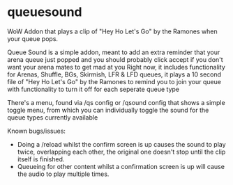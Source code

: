 # queuesound
WoW Addon that plays a clip of "Hey Ho Let's Go" by the Ramones when your queue pops.

Queue Sound is a simple addon, meant to add an extra reminder that your arena queue just popped and you should probably click accept if you don't want your arena mates to get mad at you
Right now, it includes functionality for Arenas, Shuffle, BGs, Skirmish, LFR & LFD queues, it plays a 10 second file of "Hey Ho Let's Go" by the Ramones to remind you to join your queue with functionality to turn it off for each seperate queue type

There's a menu, found via /qs config or /qsound config that shows a simple toggle menu, from which you can individually toggle the sound for the queue types currently available

Known bugs/issues:
- Doing a /reload whilst the confirm screen is up causes the sound to play twice, overlapping each other, the original one doesn't stop until the clip itself is finished.
- Queueing for other content whilst a confirmation screen is up will cause the audio to play multiple times.
